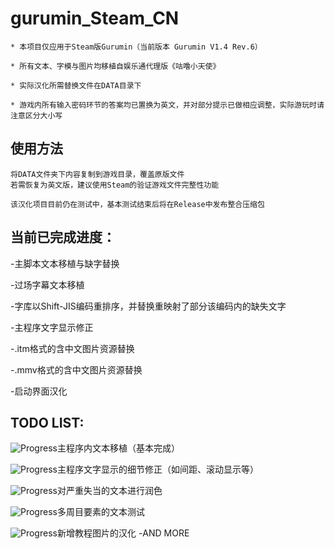 # gurumin_Steam_CN


```
* 本项目仅应用于Steam版Gurumin（当前版本 Gurumin V1.4 Rev.6）

* 所有文本、字模与图片均移植自娱乐通代理版《咕噜小天使》

* 实际汉化所需替换文件在DATA目录下

* 游戏内所有输入密码环节的答案均已置换为英文，并对部分提示已做相应调整，实际游玩时请注意区分大小写
```

## 使用方法
```
将DATA文件夹下内容复制到游戏目录，覆盖原版文件
若需恢复为英文版，建议使用Steam的验证游戏文件完整性功能

该汉化项目目前仍在测试中，基本测试结束后将在Release中发布整合压缩包
```

## 当前已完成进度：

-主脚本文本移植与缺字替换

-过场字幕文本移植

-字库以Shift-JIS编码重排序，并替换重映射了部分该编码内的缺失文字

-主程序文字显示修正

-.itm格式的含中文图片资源替换

-.mmv格式的含中文图片资源替换

-启动界面汉化


## TODO LIST:

![Progress](http://progressed.io/bar/98)主程序内文本移植（基本完成）

![Progress](http://progressed.io/bar/50)主程序文字显示的细节修正（如间距、滚动显示等）

![Progress](http://progressed.io/bar/15)对严重失当的文本进行润色

![Progress](http://progressed.io/bar/0)多周目要素的文本测试

![Progress](http://progressed.io/bar/0)新增教程图片的汉化
-AND MORE
